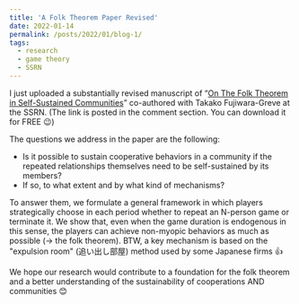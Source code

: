 ```yaml
---
title: 'A Folk Theorem Paper Revised'
date: 2022-01-14
permalink: /posts/2022/01/blog-1/
tags:
  - research 
  - game theory
  - SSRN
---
```


I just uploaded a substantially revised manuscript of
“[On The Folk Theorem in Self-Sustained Communities](https://papers.ssrn.com/sol3/papers.cfm?abstract_id=3879767)” 
co-authored with Takako Fujiwara-Greve at the SSRN. 
(The link is posted in the comment section. You can download it for FREE 😉)

The questions we address in the paper are the following: 
- Is it possible to sustain cooperative behaviors in a community if the repeated relationships themselves need to be self-sustained by its members?
- If so, to what extent and by what kind of mechanisms? 

To answer them, we formulate a general framework in which players strategically choose in each period whether to repeat an N-person game or terminate it. We show that, even when the game duration is endogenous in this sense, the players can achieve non-myopic behaviors as much as possible (-> the folk theorem). BTW, a key mechanism is based on the "expulsion room" (追い出し部屋) method used by some Japanese firms 👍

We hope our research would contribute to a foundation for the folk theorem and a better understanding of the sustainability of cooperations AND communities 😊
